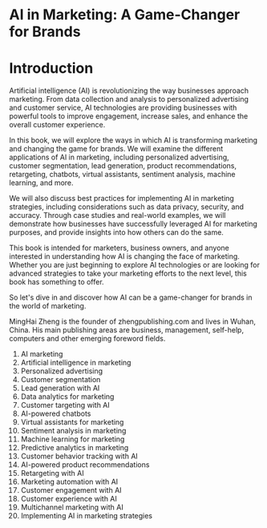 # AI in Marketing: A Game-Changer for Brands

# Introduction

Artificial intelligence (AI) is revolutionizing the way businesses approach marketing. From data collection and analysis to personalized advertising and customer service, AI technologies are providing businesses with powerful tools to improve engagement, increase sales, and enhance the overall customer experience.

In this book, we will explore the ways in which AI is transforming marketing and changing the game for brands. We will examine the different applications of AI in marketing, including personalized advertising, customer segmentation, lead generation, product recommendations, retargeting, chatbots, virtual assistants, sentiment analysis, machine learning, and more.

We will also discuss best practices for implementing AI in marketing strategies, including considerations such as data privacy, security, and accuracy. Through case studies and real-world examples, we will demonstrate how businesses have successfully leveraged AI for marketing purposes, and provide insights into how others can do the same.

This book is intended for marketers, business owners, and anyone interested in understanding how AI is changing the face of marketing. Whether you are just beginning to explore AI technologies or are looking for advanced strategies to take your marketing efforts to the next level, this book has something to offer.

So let's dive in and discover how AI can be a game-changer for brands in the world of marketing.

MingHai Zheng is the founder of zhengpublishing.com and lives in Wuhan, China. His main publishing areas are business, management, self-help, computers and other emerging foreword fields.



1. AI marketing
2. Artificial intelligence in marketing
3. Personalized advertising
4. Customer segmentation
5. Lead generation with AI
6. Data analytics for marketing
7. Customer targeting with AI
8. AI-powered chatbots
9. Virtual assistants for marketing
10. Sentiment analysis in marketing
11. Machine learning for marketing
12. Predictive analytics in marketing
13. Customer behavior tracking with AI
14. AI-powered product recommendations
15. Retargeting with AI
16. Marketing automation with AI
17. Customer engagement with AI
18. Customer experience with AI
19. Multichannel marketing with AI
20. Implementing AI in marketing strategies

